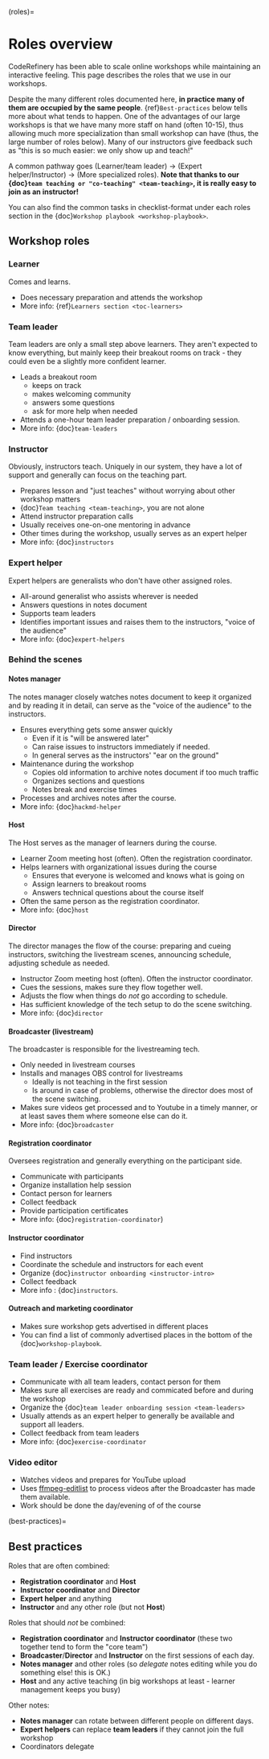 (roles)=

# Roles overview

CodeRefinery has been able to scale online workshops while maintaining
an interactive feeling. This page describes the roles that we use in our workshops.

Despite the many different roles documented here, **in practice many
of them are occupied by the same people**.
{ref}`Best-practices` below tells more about what tends to happen.
One of the advantages of our large workshops is that we have many more
staff on hand (often 10-15), thus allowing much more specialization
than small workshop can have (thus, the large number of roles below).
Many of our instructors give feedback such as "this is so much easier:
we only show up and teach!"

A common pathway goes (Learner/team leader) → (Expert
helper/Instructor) → (More specialized roles).  **Note that thanks to
our {doc}`team teaching or "co-teaching" <team-teaching>`, it is really easy to join as
an instructor!**

You can also find the common tasks in checklist-format under each roles section in the {doc}`Workshop playbook <workshop-playbook>`.

## Workshop roles

### Learner

Comes and learns.

* Does necessary preparation and attends the workshop
* More info: {ref}`Learners section <toc-learners>`

### Team leader

Team leaders are only a small step above learners.  They aren't
expected to know everything, but mainly keep their breakout rooms on
track - they could even be a slightly more confident learner.

* Leads a breakout room
  * keeps on track
  * makes welcoming community
  * answers some questions
  * ask for more help when needed
* Attends a one-hour team leader preparation / onboarding session.
* More info: {doc}`team-leaders`

### Instructor

Obviously, instructors teach.  Uniquely in our system, they have a lot
of support and generally can focus on the teaching part.

* Prepares lesson and "just teaches" without worrying about other workshop matters
* {doc}`Team teaching <team-teaching>`, you are not alone
* Attend instructor preparation calls
* Usually receives one-on-one mentoring in advance
* Other times during the workshop, usually serves as an expert helper
* More info: {doc}`instructors`

### Expert helper

Expert helpers are generalists who don't have other assigned roles.

* All-around generalist who assists wherever is needed
* Answers questions in notes document
* Supports team leaders 
* Identifies important issues and raises them to the instructors,
  "voice of the audience"
* More info: {doc}`expert-helpers`

### Behind the scenes

#### Notes manager

The notes manager closely watches notes document to keep it organized and by
reading it in detail, can serve as the "voice of the audience" to the
instructors.

* Ensures everything gets some answer quickly
  * Even if it is "will be answered later"
  * Can raise issues to instructors immediately if needed.
  * In general serves as the instructors' "ear on the ground"
* Maintenance during the workshop
  * Copies old information to archive notes document if too much traffic
  * Organizes sections and questions
  * Notes break and exercise times
* Processes and archives notes after the course.
* More info: {doc}`hackmd-helper`

#### Host

The Host serves as the manager of learners during the course.

* Learner Zoom meeting host (often).  Often the registration
  coordinator.
* Helps learners with organizational issues during the course
  * Ensures that everyone is welcomed and knows what is going on
  * Assign learners to breakout rooms
  * Answers technical questions about the course itself
* Often the same person as the registration coordinator.
* More info: {doc}`host`

#### Director

The director manages the flow of the course: preparing and cueing
instructors, switching the livestream scenes, announcing schedule,
adjusting schedule as needed.

* Instructor Zoom meeting host (often).  Often the instructor
  coordinator.
* Cues the sessions, makes sure they flow together well.
* Adjusts the flow when things do *not* go according to schedule.
* Has sufficient knowledge of the tech setup to do the scene
  switching.
* More info: {doc}`director`


#### Broadcaster (livestream)

The broadcaster is responsible for the livestreaming tech.

* Only needed in livestream courses
* Installs and manages OBS control for livestreams
  * Ideally is not teaching in the first session
  * Is around in case of problems, otherwise the director does most of
    the scene switching.
* Makes sure videos get processed and to Youtube in a timely manner,
  or at least saves them where someone else can do it.
* More info: {doc}`broadcaster`

#### Registration coordinator

Oversees registration and generally everything on the participant side.

* Communicate with participants
* Organize installation help session
* Contact person for learners
* Collect feedback
* Provide participation certificates
* More info: {doc}`registration-coordinator`)

#### Instructor coordinator

* Find instructors
* Coordinate the schedule and instructors for each event
* Organize {doc}`instructor onboarding <instructor-intro>`
* Collect feedback
* More info : {doc}`instructors`.

#### Outreach and marketing coordinator

* Makes sure workshop gets advertised in different places
* You can find a list of commonly advertised places in the bottom of the {doc}`workshop-playbook`.

### Team leader / Exercise coordinator

* Communicate with all team leaders, contact person for them
* Makes sure all exercises are ready and commicated before and during the workshop
* Organize the {doc}`team leader onboarding session <team-leaders>`
* Usually attends as an expert helper to generally be available and
  support all leaders.
* Collect feedback from team leaders
* More info: {doc}`exercise-coordinator`

### Video editor

* Watches videos and prepares for YouTube upload
* Uses
  [ffmpeg-editlist](https://github.com/coderefinery/ffmpeg-editlist)
  to process videos after the Broadcaster has made them available.
* Work should be done the day/evening of of the course

(best-practices)=
## Best practices

Roles that are often combined:

* **Registration coordinator** and **Host**
* **Instructor coordinator** and **Director**
* **Expert helper** and anything
* **Instructor** and any other role (but not **Host**)

Roles that should *not* be combined:

* **Registration coordinator** and **Instructor coordinator** (these
  two together tend to form the "core team")
* **Broadcaster**/**Director** and **Instructor** on the first sessions of each
  day.
* **Notes manager** and other roles (so *delegate* notes editing while you do
  something else!  this is OK.)
* **Host** and any active teaching (in big workshops at least -
  learner management keeps you busy)

Other notes:

* **Notes manager** can rotate between different people on different days.
* **Expert helpers** can replace **team leaders** if they cannot join the
  full workshop
* Coordinators delegate
